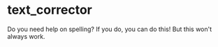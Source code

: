 # text_corrector
Do you need help on spelling? If you do, you can do this! But this won't always work.
